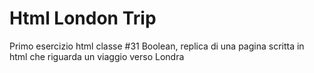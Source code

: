 # Html London Trip

Primo esercizio html classe #31 Boolean, replica di una pagina scritta in html che riguarda un viaggio verso Londra
